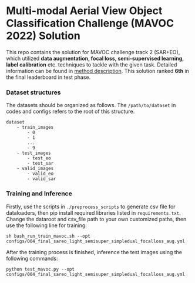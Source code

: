 # Multi-modal Aerial View Object Classification Challenge (MAVOC 2022) Solution

This repo contains the solution for MAVOC challenge track 2 (SAR+EO), which utilized **data augmentation, focal loss, semi-supervised learning, label calibration** etc. techniques to tackle with the given task. Detailed information can be found in [method description](./_assets/mavoc22_method_description.pdf). This solution ranked **6th** in the final leaderboard in test phase.

### Dataset structures

The datasets should be organized as follows. The `/path/to/dataset` in codes and configs refers to the root of this structure.

```
dataset
    - train_images
        - 0
        - 1
        ...
        - 9
    - test_images
        - test_eo
        - test_sar
    - valid_images
        - valid_eo
        - valid_sar
```

### Training and Inference

Firstly, use the scripts in `./preprocess_scripts` to generate csv file for dataloaders, then pip install required libraries listed in `requirements.txt`. Change the dataroot and csv_file path to your own customized paths, then use the following line for training:

```
sh bash_run_train_mavoc.sh --opt configs/004_final_sareo_light_semisuper_simpledual_focalloss_aug.yml
```

After the training process is finished, inference the test images using the following commands:

```
python test_mavoc.py --opt configs/004_final_sareo_light_semisuper_simpledual_focalloss_aug.yml
```

